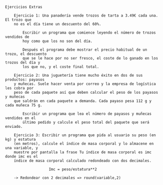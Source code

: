    Ejercicios Extras

        Ejercicio 1: Una panadería vende trozos de tarta a 3.49€ cada una. El trozo que
        no es el día tiene un descuento del 60%.
        
            Escribir un programa que comience leyendo el número de trozos vendidos de
            hoy como que los no son del día.

            Después el programa debe mostrar el precio habitual de un trozo, el descuento
            que se le hace por no ser fresco, el coste de lo ganado en los trozos del día y 
            los que no, y el coste final total.

        Ejercicio 2: Una juguetería tiene mucho éxito en dos de sus productos: payasos
        y muñecas. Suele hacer venta por correo y la empresa de logística les cobra por
        peso de cada paquete así que deben calcular el peso de los payasos y muñecas
        que saldrán en cada paquete a demanda. Cada payaso pesa 112 g y cada muñeca 75 g.

            Escribir un programa que lea el número de payasos y muñecas vendidos en el
            último pedido y calcule el peso total del paquete que será enviado.

        Ejercicio 3: Escribir un programa que pida al usuario su peso (en kg) y estatura
        (en metros), calcule el índice de masa corporal y lo almacene en una variable, y
        muestre por pantalla la frase Tu índice de masa corporal es imc donde imc es el
        índice de masa corporal calculado redondeado con dos decimales.

                        Imc = peso/estatura**2

        -> Redondear con 2 decimales => round(variable,2) 